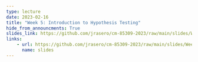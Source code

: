 ```yaml
---
type: lecture
date: 2023-02-16
title: "Week 5: Introduction to Hypothesis Testing"
hide_from_announcments: True
slides_link: https://github.com/jrasero/cm-85309-2023/raw/main/slides/Week-5.pdf
links: 
    - url: https://github.com/jrasero/cm-85309-2023/raw/main/slides/Week-5.pdf
      name: slides
---
```



